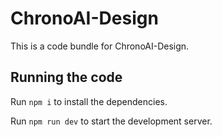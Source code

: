 
  # ChronoAI-Design

  This is a code bundle for ChronoAI-Design. 

  ## Running the code

  Run `npm i` to install the dependencies.

  Run `npm run dev` to start the development server.
  
